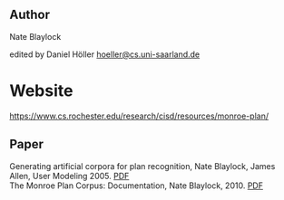 ## Author
Nate Blaylock <no known mail>

edited by Daniel Höller <hoeller@cs.uni-saarland.de>

# Website
https://www.cs.rochester.edu/research/cisd/resources/monroe-plan/

## Paper
Generating artificial corpora for plan recognition, Nate Blaylock, James Allen, User Modeling 2005. [PDF](https://www.cs.rochester.edu/research/cisd/pubs/2005/blaylock-allen-um2005.pdf)  
The Monroe Plan Corpus: Documentation, Nate Blaylock, 2010. [PDF](https://www.cs.rochester.edu/research/cisd/resources/monroe-plan/monroePlanCorpus.pdf)
